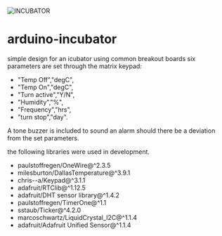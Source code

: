 ![INCUBATOR](https://user-images.githubusercontent.com/81776578/113349963-7af58480-9341-11eb-91d2-7131291e2002.png)
# arduino-incubator
simple design for an icubator using common breakout boards
six parameters are set through the matrix keypad:
- "Temp Off","degC",
- "Temp On","degC",
- "Turn active","Y/N",
 - "Humidity","%",
 - "Frequency","hrs",
 - "turn stop","day".
 
  A tone buzzer is included to sound an alarm should there be a deviation from the set parameters.

the following libraries were used in development.
- paulstoffregen/OneWire@^2.3.5
- milesburton/DallasTemperature@^3.9.1
- chris--a/Keypad@^3.1.1
- adafruit/RTClib@^1.12.5
- adafruit/DHT sensor library@^1.4.2
- paulstoffregen/TimerOne@^1.1
- sstaub/Ticker@^4.2.0
- marcoschwartz/LiquidCrystal_I2C@^1.1.4
- adafruit/Adafruit Unified Sensor@^1.1.4
